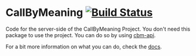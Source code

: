 # CallByMeaning [![Build Status](https://travis-ci.com/iamnapo/CallByMeaning.svg?token=dPuvXqxKaaMT7sVBkN1H&branch=master)](https://travis-ci.com/iamnapo/CallByMeaning)

Code for the server-side of the CallByMeaning Project. You don't need this package to use the project. You can do so by using [cbm-api](https://github.com/iamnapo/cbm-api).

For a bit more information on what you can do, check the [docs](./docs/).
